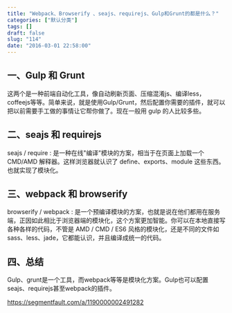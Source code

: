 ```yaml
---
title: "Webpack、Browserify 、seajs、requirejs、Gulp和Grunt的都是什么？"
categories: ["默认分类"]
tags: []
draft: false
slug: "114"
date: "2016-03-01 22:58:00"
---
```


一、Gulp 和 Grunt
--------------

这两个是一种前端自动化工具，像自动刷新页面、压缩混淆js、编译less，coffeejs等等。简单来说，就是使用Gulp/Grunt，然后配置你需要的插件，就可以把以前需要手工做的事情让它帮你做了。现在一般用 gulp 的人比较多些。

二、seajs 和 requirejs
-------------------

seajs / require : 是一种在线"编译"模块的方案，相当于在页面上加载一个 CMD/AMD 解释器。这样浏览器就认识了 define、exports、module 这些东西。也就实现了模块化。

三、webpack 和 browserify
----------------------

browserify / webpack : 是一个预编译模块的方案，也就是说在他们都用在服务端，正因如此相比于浏览器端的模块化，这个方案更加智能。你可以在本地直接写各种各样的代码，不管是 AMD / CMD / ES6 风格的模块化，还是不同的文件如sass、less、jade，它都能认识，并且编译成统一的代码。

四、总结
----

Gulp、grunt是一个工具，而webpack等等是模块化方案。Gulp也可以配置seajs、requirejs甚至webpack的插件。

https://segmentfault.com/a/1190000002491282
